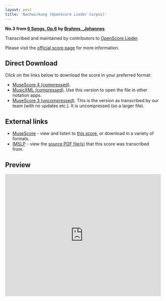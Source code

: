 ```yaml
---
layout: post
title: 'Nachwirkung (OpenScore Lieder Corpus)'
---
```


__No.3 from [6 Songs, Op.6](https://fourscoreandmore.org/openscore/lieder/Brahms%2C_Johannes/6_Songs%2C_Op.6/) by [Brahms,_Johannes](https://fourscoreandmore.org/openscore/lieder/Brahms%2C_Johannes)__

Transcribed and maintained by contributors to [OpenScore Lieder].

Please visit the [official score page] for more information.

[official score page]: https://musescore.com/openscore-lieder-corpus/scores/5098700
[OpenScore Lieder]: https://musescore.com/openscore-lieder-corpus

## Direct Download

Click on the links below to download the score in your preferred format:
- [MuseScore 4 (compressed)](https://fourscoreandmore.org/openscore/lieder/Brahms%2C_Johannes/6_Songs%2C_Op.6/3_Nachwirkung.mscz).
- [MusicXML (compressed)](https://fourscoreandmore.org/openscore/lieder/Brahms%2C_Johannes/6_Songs%2C_Op.6/3_Nachwirkung.mxl). Use this version to open the file in other notation apps.
- [MuseScore 3 (uncompressed)](https://raw.githubusercontent.com/OpenScore/Lieder/refs/heads/main/scores/Brahms%2C_Johannes/6_Songs%2C_Op.6/3_Nachwirkung/lc5098700.mscx). This is the version as transcribed by our team (with no updates etc.). It is uncompressed (so a larger file).

## External links

- [MuseScore] - view and listen to [this score][MuseScore], or download in a variety of formats.
- [IMSLP] - view the [source PDF file(s)][IMSLP] that this score was transcribed from.

[MuseScore]: https://musescore.com/score/5098700
[IMSLP]: https://imslp.org/wiki/Special:ReverseLookup/97689

## Preview

<iframe width="100%" height="394" src="https://musescore.com/openscore-lieder-corpus/scores/5098700/embed" frameborder="0" allowfullscreen allow="autoplay; fullscreen"></iframe>
